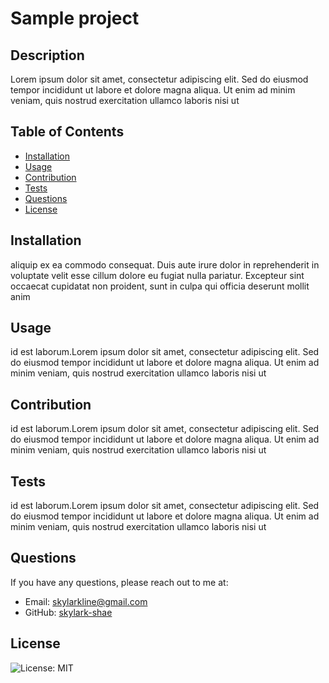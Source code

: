 # Sample project

## Description
Lorem ipsum dolor sit amet, consectetur adipiscing elit. Sed do eiusmod tempor incididunt ut labore et dolore magna aliqua. Ut enim ad minim veniam, quis nostrud exercitation ullamco laboris nisi ut       

## Table of Contents
- [Installation](#installation)
- [Usage](#usage)
- [Contribution](#contribution)
- [Tests](#tests)
- [Questions](#questions)
- [License](#license)

## Installation
aliquip ex ea commodo consequat. Duis aute irure dolor in reprehenderit in voluptate velit esse cillum dolore eu fugiat nulla pariatur. Excepteur sint occaecat cupidatat non proident, sunt in culpa qui officia deserunt mollit anim  

## Usage
id est laborum.Lorem ipsum dolor sit amet, consectetur adipiscing elit. Sed do eiusmod tempor incididunt ut labore et dolore magna aliqua. Ut enim ad minim veniam, quis nostrud exercitation ullamco laboris nisi ut       

## Contribution
id est laborum.Lorem ipsum dolor sit amet, consectetur adipiscing elit. Sed do eiusmod tempor incididunt ut labore et dolore magna aliqua. Ut enim ad minim veniam, quis nostrud exercitation ullamco laboris nisi ut       

## Tests
id est laborum.Lorem ipsum dolor sit amet, consectetur adipiscing elit. Sed do eiusmod tempor incididunt ut labore et dolore magna aliqua. Ut enim ad minim veniam, quis nostrud exercitation ullamco laboris nisi ut       

## Questions
If you have any questions, please reach out to me at:
- Email: [skylarkline@gmail.com](mailto:skylarkline@gmail.com)
- GitHub: [skylark-shae](https://github.com/skylark-shae)

## License
![License: MIT](https://img.shields.io/badge/License-MIT-blue.svg)
